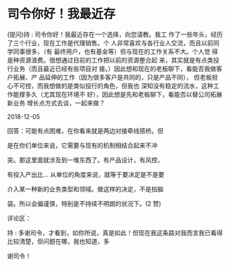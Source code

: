 # 司令你好！我最近存

(提问)持 : 司令你好！我最近存在一个选择，向您请教。我工 作了一些年头，经历了三个行业，现在工作是代理销售。个 人非常喜欢与各行业人交流，而且以前同学同事很多，（有 最终用户，也有基金等）但与现在的工作关系不大。个人觉 得是种资源浪费。很想通过目前的工作把以前的资源整合起 来，其实就是有点类投行业务（而且最近已经有些项目对 接。）因此想和现在的老板聊下，看能否我做客户拓展、产 品延伸的工作（因为很多客户是共同的，只是产品不同）， 但老板担心不可控，而我想做的是类似投行的角色，但我也 深知没有稳定的流水，这种工作能撑多久（尤其现在环境不 好），因此想是先和老板聊下，看能否以替公司拓展新业务 增长点方式去谈，一起来做？

2018-12-05

回答：可能有点困难，在你看来就是两边对接牵线搭桥。但

是在你们单位来说，它需要与现有的机制相结合起来不冲

突。那这里面就涉及到一堆东西了。有产品设计，有风控，

有投入产出比... 从单位的角度来说，就等于要决定是不是要

介入某一种新的业务类型和领域。做这样的决定，不是拍脑

袋。所以会偏谨慎，特别是不持续不明朗的状况下。(2 赞)

评论区：

持 : 多谢司令，才看到，如你所说，真是如此！但现在我这条路对我而言我已看得比较清楚，但问题在哪，我也知道，多

谢司令！